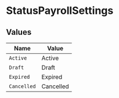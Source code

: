 # StatusPayrollSettings


## Values

| Name        | Value       |
| ----------- | ----------- |
| `Active`    | Active      |
| `Draft`     | Draft       |
| `Expired`   | Expired     |
| `Cancelled` | Cancelled   |